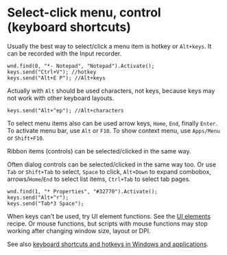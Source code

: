 # Select-click menu, control (keyboard shortcuts)

Usually the best way to select/click a menu item is hotkey or `Alt+keys`. It can be recorded with the Input recorder.

```
wnd.find(0, "*- Notepad", "Notepad").Activate();
keys.send("Ctrl+V"); //hotkey
keys.send("Alt+E P"); //Alt+keys
```

Actually with `Alt` should be used characters, not keys, because keys may not work with other keyboard layouts.

```
keys.send("Alt+^ep"); //Alt+characters
```

To select menu items also can be used arrow keys, `Home`, `End`, finally `Enter`. To activate menu bar, use `Alt` or `F10`. To show context menu, use `Apps/Menu` or `Shift+F10`.

Ribbon items (controls) can be selected/clicked in the same way.

Often dialog controls can be selected/clicked in the same way too. Or use `Tab` or `Shift+Tab` to select, `Space` to click, `Alt+Down` to expand combobox, arrows/`Home`/`End` to select list items, `Ctrl+Tab` to select tab pages.

```
wnd.find(1, "* Properties", "#32770").Activate();
keys.send("Alt+^r");
keys.send("Tab*3 Space");
```

When keys can't be used, try UI element functions. See the [UI elements](UI%20elements%20%28find%2C%20click%2C%20check%2C%20focus%2C%20select%2C%20expand%2C%20check%20menu%20item%2C%20wait%20for%20state%2C%20etc%29.html) recipe. Or mouse functions, but scripts with mouse functions may stop working after changing window size, layout or DPI.

See also [keyboard shortcuts and hotkeys in Windows and applications](https://www.google.com/search?q=keyboard+shortcuts+and+hotkeys+in+Windows+and+applications).